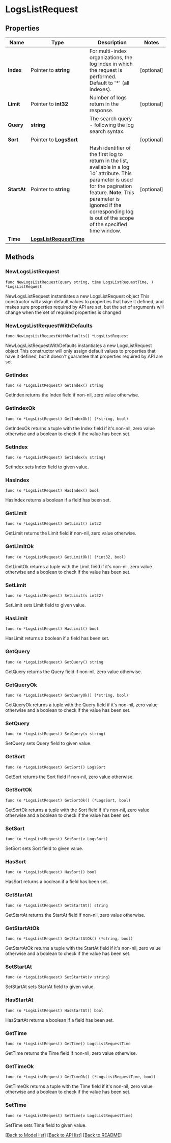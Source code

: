 # LogsListRequest

## Properties

Name | Type | Description | Notes
------------ | ------------- | ------------- | -------------
**Index** | Pointer to **string** | For multi-index organizations, the log index in which the request is performed. Default to &#39;*&#39; (all indexes). | [optional] 
**Limit** | Pointer to **int32** | Number of logs return in the response. | [optional] 
**Query** | **string** | The search query - following the log search syntax. | 
**Sort** | Pointer to [**LogsSort**](LogsSort.md) |  | [optional] 
**StartAt** | Pointer to **string** | Hash identifier of the first log to return in the list, available in a log &#x60;id&#x60; attribute. This parameter is used for the pagination feature.  **Note**: This parameter is ignored if the corresponding log is out of the scope of the specified time window. | [optional] 
**Time** | [**LogsListRequestTime**](LogsListRequest_time.md) |  | 

## Methods

### NewLogsListRequest

`func NewLogsListRequest(query string, time LogsListRequestTime, ) *LogsListRequest`

NewLogsListRequest instantiates a new LogsListRequest object
This constructor will assign default values to properties that have it defined,
and makes sure properties required by API are set, but the set of arguments
will change when the set of required properties is changed

### NewLogsListRequestWithDefaults

`func NewLogsListRequestWithDefaults() *LogsListRequest`

NewLogsListRequestWithDefaults instantiates a new LogsListRequest object
This constructor will only assign default values to properties that have it defined,
but it doesn't guarantee that properties required by API are set

### GetIndex

`func (o *LogsListRequest) GetIndex() string`

GetIndex returns the Index field if non-nil, zero value otherwise.

### GetIndexOk

`func (o *LogsListRequest) GetIndexOk() (*string, bool)`

GetIndexOk returns a tuple with the Index field if it's non-nil, zero value otherwise
and a boolean to check if the value has been set.

### SetIndex

`func (o *LogsListRequest) SetIndex(v string)`

SetIndex sets Index field to given value.

### HasIndex

`func (o *LogsListRequest) HasIndex() bool`

HasIndex returns a boolean if a field has been set.

### GetLimit

`func (o *LogsListRequest) GetLimit() int32`

GetLimit returns the Limit field if non-nil, zero value otherwise.

### GetLimitOk

`func (o *LogsListRequest) GetLimitOk() (*int32, bool)`

GetLimitOk returns a tuple with the Limit field if it's non-nil, zero value otherwise
and a boolean to check if the value has been set.

### SetLimit

`func (o *LogsListRequest) SetLimit(v int32)`

SetLimit sets Limit field to given value.

### HasLimit

`func (o *LogsListRequest) HasLimit() bool`

HasLimit returns a boolean if a field has been set.

### GetQuery

`func (o *LogsListRequest) GetQuery() string`

GetQuery returns the Query field if non-nil, zero value otherwise.

### GetQueryOk

`func (o *LogsListRequest) GetQueryOk() (*string, bool)`

GetQueryOk returns a tuple with the Query field if it's non-nil, zero value otherwise
and a boolean to check if the value has been set.

### SetQuery

`func (o *LogsListRequest) SetQuery(v string)`

SetQuery sets Query field to given value.


### GetSort

`func (o *LogsListRequest) GetSort() LogsSort`

GetSort returns the Sort field if non-nil, zero value otherwise.

### GetSortOk

`func (o *LogsListRequest) GetSortOk() (*LogsSort, bool)`

GetSortOk returns a tuple with the Sort field if it's non-nil, zero value otherwise
and a boolean to check if the value has been set.

### SetSort

`func (o *LogsListRequest) SetSort(v LogsSort)`

SetSort sets Sort field to given value.

### HasSort

`func (o *LogsListRequest) HasSort() bool`

HasSort returns a boolean if a field has been set.

### GetStartAt

`func (o *LogsListRequest) GetStartAt() string`

GetStartAt returns the StartAt field if non-nil, zero value otherwise.

### GetStartAtOk

`func (o *LogsListRequest) GetStartAtOk() (*string, bool)`

GetStartAtOk returns a tuple with the StartAt field if it's non-nil, zero value otherwise
and a boolean to check if the value has been set.

### SetStartAt

`func (o *LogsListRequest) SetStartAt(v string)`

SetStartAt sets StartAt field to given value.

### HasStartAt

`func (o *LogsListRequest) HasStartAt() bool`

HasStartAt returns a boolean if a field has been set.

### GetTime

`func (o *LogsListRequest) GetTime() LogsListRequestTime`

GetTime returns the Time field if non-nil, zero value otherwise.

### GetTimeOk

`func (o *LogsListRequest) GetTimeOk() (*LogsListRequestTime, bool)`

GetTimeOk returns a tuple with the Time field if it's non-nil, zero value otherwise
and a boolean to check if the value has been set.

### SetTime

`func (o *LogsListRequest) SetTime(v LogsListRequestTime)`

SetTime sets Time field to given value.



[[Back to Model list]](../README.md#documentation-for-models) [[Back to API list]](../README.md#documentation-for-api-endpoints) [[Back to README]](../README.md)


